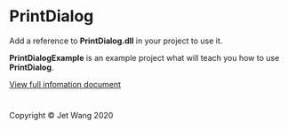 # PrintDialog

Add a reference to **PrintDialog.dll** in your project to use it.

**PrintDialogExample** is an example project what will teach you how to use **PrintDialog**.

[View full infomation document](https://jet20070731.github.io/PrintDialog/)

#

Copyright © Jet Wang 2020
